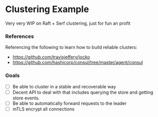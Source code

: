 # Clustering Example

Very very WIP on Raft + Serf clustering, just for fun an profit

### References

Referencing the following to learn how to build reliable clusters:

* https://github.com/travisjeffery/jocko
* https://github.com/hashicorp/consul/tree/master/agent/consul

### Goals

* [ ] Be able to cluster in a stable and recoverable way
* [ ] Decent API to deal with that includes querying the store and getting store events.
* [ ] Be able to automatically forward requests to the leader
* [ ] mTLS encrypt all connections